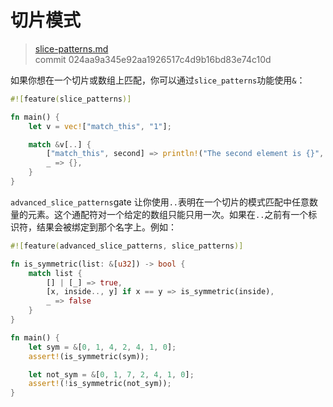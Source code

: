 # 切片模式

> [slice-patterns.md](https://github.com/rust-lang/rust/blob/master/src/doc/book/slice-patterns.md)
> <br>
> commit 024aa9a345e92aa1926517c4d9b16bd83e74c10d

如果你想在一个切片或数组上匹配，你可以通过`slice_patterns`功能使用`&`：

```rust
#![feature(slice_patterns)]

fn main() {
    let v = vec!["match_this", "1"];

    match &v[..] {
        ["match_this", second] => println!("The second element is {}", second),
        _ => {},
    }
}
```

`advanced_slice_patterns`gate 让你使用`..`表明在一个切片的模式匹配中任意数量的元素。这个通配符对一个给定的数组只能只用一次。如果在`..`之前有一个标识符，结果会被绑定到那个名字上。例如：

```rust
#![feature(advanced_slice_patterns, slice_patterns)]

fn is_symmetric(list: &[u32]) -> bool {
    match list {
        [] | [_] => true,
        [x, inside.., y] if x == y => is_symmetric(inside),
        _ => false
    }
}

fn main() {
    let sym = &[0, 1, 4, 2, 4, 1, 0];
    assert!(is_symmetric(sym));

    let not_sym = &[0, 1, 7, 2, 4, 1, 0];
    assert!(!is_symmetric(not_sym));
}
```
